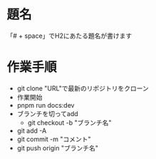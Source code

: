 # 題名

「# + space」でH2にあたる題名が書けます

# 作業手順

* git clone "URL"で最新のリポジトリをクローン
* 作業開始
* pnpm run docs:dev
* ブランチを切ってadd
    * git checkout -b "ブランチ名"
* git add -A
* git commit -m "コメント"
* git push origin "ブランチ名"